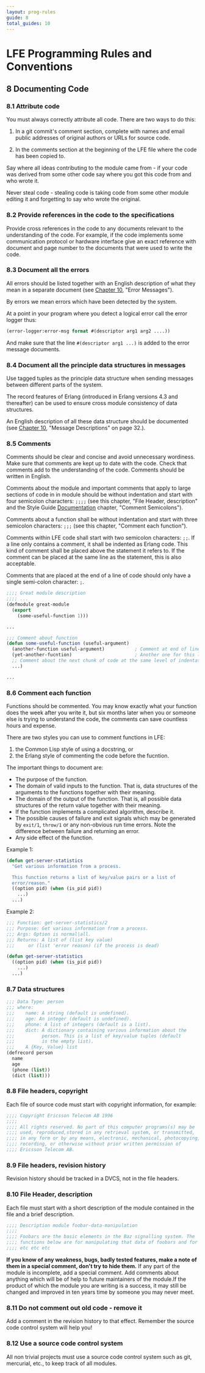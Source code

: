 ```yaml
---
layout: prog-rules
guide: 8
total_guides: 10
---
```

# LFE Programming Rules and Conventions

## 8 Documenting Code

### 8.1 Attribute code

You must always correctly attribute all code. There are two ways to do this:

1. In a git commit's comment section, complete with names and email
   public addresses of original authors or URLs for source code.

1. In the comments section at the beginning of the LFE file where the code
   has been copied to.

Say where all ideas contributing to the module came from - if your code was
derived from some other code say where you got this code from and who wrote
it.

Never steal code - stealing code is taking code from some other module
editing it and forgetting to say who wrote the original.

### 8.2 Provide references in the code to the specifications

Provide cross references in the code to any documents relevant to the
understanding of the code. For example, if the code implements some
communication protocol or hardware interface give an exact reference with
document and page number to the documents that were used to write the code.

### 8.3 Document all the errors

All errors should be listed together with an English description of what
they mean in a separate document (see
<a href="http://lfe.github.io/prog-rules/10.html">Chapter 10</a>, "Error
Messages").

By errors we mean errors which have been detected by the system.

At a point in your program where you detect a logical error call the error
logger thus:

```cl
(error-logger:error-msg format #(descriptor arg1 arg2 ....))
```

And make sure that the line ``#(descriptor arg1 ...)`` is added to the error
message documents.

### 8.4 Document all the principle data structures in messages

Use tagged tuples as the principle data structure when sending messages
between different parts of the system.

The record features of Erlang (introduced in Erlang versions 4.3 and
thereafter) can be used to ensure cross module consistency of data
structures.

An English description of all these data structure should be documented (see
<a href="http://lfe.github.io/prog-rules/10.html">Chapter 10</a>,
"Message Descriptions" on page 32.).

### 8.5 Comments

Comments should be clear and concise and avoid unnecessary wordiness. Make
sure that comments are kept up to date with the code. Check that comments
add to the understanding of the code. Comments should be written in English.

Comments about the module and important comments that apply to large
sections of code in in module should be without indentation and start with
four semicolon characters: ``;;;;`` (see this chapter, "File Header,
description" and the Style Guide
<a href="/style-guide/4.html">Documentation</a> chapter, "Comment
Semicolons").

Comments about a function shall be without indentation and start with three
semicolon characters: ``;;;`` (see this chapter, "Comment each function").

Comments within LFE code shall start with two semicolon characters: ``;;``.
If a line only contains a comment, it shall be indented as Erlang code. This
kind of comment shall be placed above the statement it refers to. If the
comment can be placed at the same line as the statement, this is also
acceptable.

Comments that are placed at the end of a line of code should only have a
single semi-colon character: ``;``.

```cl
;;;; Great module description
;;;; ...
(defmodule great-module
  (export
    (some-useful-function 1)))

...

;;; Comment about function
(defun some-useful-function (useful-argument)
  (another-function useful-argument)           ; Comment at end of line
  (yet-another-fucntion)                       ; Another one for this line
  ;; Comment about the next chunk of code at the same level of indentation
  ...)

...
```

### 8.6 Comment each function

Functions should be commented. You may know exactly what your function does
the week after you write it, but six months later when you or someone else
is trying to understand the code, the comments can save countless hours
and expense.

There are two styles you can use to comment functions in LFE:

1. the Common Lisp style of using a docstring, or
1. the Erlang style of commenting the code before the fucntion.

The important things to document are:

* The purpose of the function.
* The domain of valid inputs to the function. That is, data structures of
  the arguments to the functions together with their meaning.
* The domain of the output of the function. That is, all possible data
  structures of the return value together with their meaning.
* If the function implements a complicated algorithm, describe it.
* The possible causes of failure and exit signals which may be generated by
  ``exit/1``, ``throw/1`` or any non-obvious run time errors. Note the
  difference between failure and returning an error.
* Any side effect of the function.

Example 1:

```cl
(defun get-server-statistics
  "Get various information from a process.

  This function returns a list of key/value pairs or a list of
  error/reason."
  ((option pid) (when (is_pid pid))
    ...)
  ...)
```

Example 2:

```cl
;;; Function: get-server-statistics/2
;;; Purpose: Get various information from a process.
;;; Args: Option is normal|all.
;;; Returns: A list of (list key value)
;;;     or (list 'error reason) (if the process is dead)

(defun get-server-statistics
  ((option pid) (when (is_pid pid))
    ...)
  ...)
```

### 8.7 Data structures

```cl
;;; Data Type: person
;;; where:
;;;    name: A string (default is undefined).
;;;    age: An integer (default is undefined).
;;;    phone: A list of integers (default is a list).
;;;    dict: A dictionary containing various information about the
;;;          person. This is a list of key/value tuples (default
;;;          is the empty list).
;;;    A {Key, Value} list
(defrecord person
  name
  age
  (phone (list))
  (dict (list)))
```

### 8.8 File headers, copyright

Each file of source code must start with copyright information, for example:

```cl
;;;; Copyright Ericsson Telecom AB 1996
;;;;
;;;; All rights reserved. No part of this computer programs(s) may be
;;;; used, reproduced,stored in any retrieval system, or transmitted,
;;;; in any form or by any means, electronic, mechanical, photocopying,
;;;; recording, or otherwise without prior written permission of
;;;; Ericsson Telecom AB.
```

### 8.9 File headers, revision history

Revision history should be tracked in a DVCS, not in the file headers.

### 8.10 File Header, description

Each file must start with a short description of the module contained in the
file and a brief description.

```cl
;;;; Description module foobar-data-manipulation
;;;;
;;;; Foobars are the basic elements in the Baz signalling system. The
;;;; functions below are for manipulating that data of foobars and for
;;;; etc etc etc
```

**If you know of any weakness, bugs, badly tested features, make a note of
them in a special comment, don't try to hide them.** If any part of the
module is incomplete, add a special comment. Add comments about anything
which will be of help to future maintainers of the module.If the product of
which the module you are writing is a success, it may still be changed and
improved in ten years time by someone you may never meet.

### 8.11 Do not comment out old code - remove it

Add a comment in the revision history to that effect. Remember the source
code control system will help you!

### 8.12 Use a source code control system

All non trivial projects must use a source code control system such as git,
mercurial, etc., to keep track of all modules.

